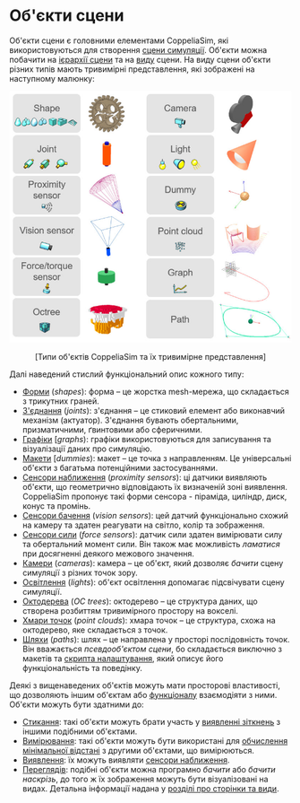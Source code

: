 # Об'єкти сцени

Об'єкти сцени є головними елементами CoppeliaSim, які використовуються для створення [сцени симуляції](<../../Scenes and models/Scenes.md>). Об'єкти можна побачити на [ієрархії сцени](<../User_Interface/User_Interface.md>) та на [виду](<../User_Interface/Pages and views.md>) сцени. На виду сцени об'єкти різних типів мають тривимірні представлення, які зображені на наступному малюнку:

<p align="center">
<img src="sceneObjects1.jpg" />
</p>
<p align="center">[Типи об'єктів CoppeliaSim та їх тривимірне представлення]</p>

Далі наведений стислий функціональний опис кожного типу:

- [Форми](https://www.coppeliarobotics.com/helpFiles/en/shapes.htm) (_shapes_): форма – це жорстка mesh-мережа, що складається з трикутних граней.
- [З'єднання](https://www.coppeliarobotics.com/helpFiles/en/joints.htm) (_joints_): з'єднання – це стиковий елемент або виконавчий механізм (актуатор). З'єднання бувають обертальними, призматичними, ґвинтовими або сферичними.
- [Графіки](https://www.coppeliarobotics.com/helpFiles/en/graphs.htm) [_graphs_): графіки використовуються для записування та візуалізації даних про симуляцію.
- [Макети](https://www.coppeliarobotics.com/helpFiles/en/dummies.htm) [_dummies_): макет – це точка з направленням. Це універсальні об'єкти з багатьма потенційними застосуваннями.
- [Сенсори наближення](https://www.coppeliarobotics.com/helpFiles/en/proximitySensors.htm) (_proximity sensors_): ці датчики виявляють об'єкти, що геометрично відповідають їх визначеній зоні виявлення. CoppeliaSim пропонує такі форми сенсора - піраміда, циліндр, диск, конус та промінь.
- [Сенсори бачення](https://www.coppeliarobotics.com/helpFiles/en/visionSensors.htm) (_vision sensors_): цей датчий функціонально схожий на камеру та здатен реагувати на світло, колір та зображення.
- [Сенсори сили](https://www.coppeliarobotics.com/helpFiles/en/forceSensors.htm) (_force sensors_): датчик сили здатен вимірювати силу та обертальний момент сили. Він також має можливість _ламатися_ при досягненні деякого межового значення.
- [Камери](https://www.coppeliarobotics.com/helpFiles/en/cameras.htm) (_cameras_): камера – це об'єкт, який дозволяє _бачити_ сцену симуляції з різних точок зору.
- [Освітлення](https://www.coppeliarobotics.com/helpFiles/en/lights.htm) (_lights_): об'єкт освітлення допомагає підсвічувати сцену симуляції.
- [Октодерева](https://www.coppeliarobotics.com/helpFiles/en/octrees.htm) (_OC trees_): октодерево – це структура даних, що створена розбиттям тривимірного простору на вокселі.
- [Хмари точок](https://www.coppeliarobotics.com/helpFiles/en/pointClouds.htm) (_point clouds_): хмара точок – це структура, схожа на октодерево, яке складається з точок.
- [Шляхи](https://www.coppeliarobotics.com/helpFiles/en/paths.htm) (_paths_): шлях – це направлена у просторі послідовність точок. Він вважається _псевдооб'єктом сцени_, бо складається виключно з макетів та [скрипта налаштування](https://www.coppeliarobotics.com/helpFiles/en/customizationScripts.htm), який описує його функціональність та поведінку.

Деякі з вищенаведених об'єктів можуть мати просторові властивості, що дозволяють іншим об'єктам або [функціоналу](https://www.coppeliarobotics.com/helpFiles/en/functionality.htm) взаємодіяти з ними. Об'єкти можуть бути здатними до:

- [Стикання](<Collidable objects.md>): такі об'єкти можуть брати участь у [виявленні зіткнень](https://www.coppeliarobotics.com/helpFiles/en/collisionDetection.htm) з іншими подібними об'єктами.
- [Вимірювання](<Measurable objects.md>): такі об'єкти можуть бути використані для [обчислення мінімальної відстані](https://www.coppeliarobotics.com/helpFiles/en/distanceCalculation.htm) з другими об'єктами, що вимірюються.
- [Виявлення](<Detectable objects.md>): їх можуть виявляти [сенсори наближення](https://www.coppeliarobotics.com/helpFiles/en/proximitySensors.htm).
- [Переглядів](<Viewable objects.md>): подібні об'єкти можна програмно _бачити_ або _бачити наскрізь_, до того ж їх зображення можуть бути візуалізовані на видах. Детальна інформації надана у [розділі про сторінки та види](<../../User_Interface/Pages and views.md>).

